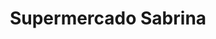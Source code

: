 ---
title: "Supermercado Sabrina"
url: /ciudad-autonoma-de-buenos-aires/supermercado-sabrina/
shop: supermercado
---